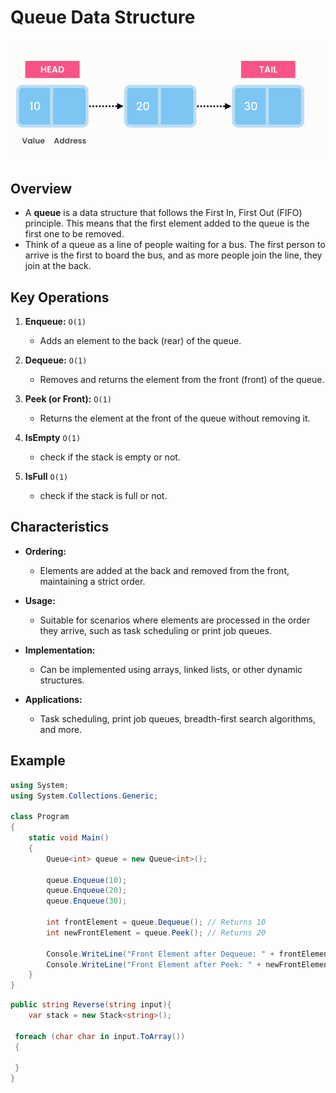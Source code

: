 # Queue Data Structure

![alt text](images/linked-list.png)

## Overview

- A **queue** is a data structure that follows the First In, First Out (FIFO) principle. This means that the first element added to the queue is the first one to be removed.
- Think of a queue as a line of people waiting for a bus. The first person to arrive is the first to board the bus, and as more people join the line, they join at the back.

## Key Operations

1. **Enqueue:** `O(1)`

   - Adds an element to the back (rear) of the queue.

2. **Dequeue:** `O(1)`

   - Removes and returns the element from the front (front) of the queue.

3. **Peek (or Front):** `O(1)`

   - Returns the element at the front of the queue without removing it.

4. **IsEmpty** `O(1)`

   - check if the stack is empty or not.

5. **IsFull** `O(1)`
   - check if the stack is full or not.

## Characteristics

- **Ordering:**

  - Elements are added at the back and removed from the front, maintaining a strict order.

- **Usage:**

  - Suitable for scenarios where elements are processed in the order they arrive, such as task scheduling or print job queues.

- **Implementation:**

  - Can be implemented using arrays, linked lists, or other dynamic structures.

- **Applications:**
  - Task scheduling, print job queues, breadth-first search algorithms, and more.

## Example

```csharp
using System;
using System.Collections.Generic;

class Program
{
    static void Main()
    {
        Queue<int> queue = new Queue<int>();

        queue.Enqueue(10);
        queue.Enqueue(20);
        queue.Enqueue(30);

        int frontElement = queue.Dequeue(); // Returns 10
        int newFrontElement = queue.Peek(); // Returns 20

        Console.WriteLine("Front Element after Dequeue: " + frontElement);
        Console.WriteLine("Front Element after Peek: " + newFrontElement);
    }
}
```

```cs
public string Reverse(string input){
    var stack = new Stack<string>();

 foreach (char char in input.ToArray())
 {

 }
}
```
